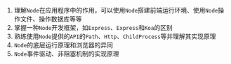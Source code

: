 1. 理解`Node`在应用程序中的作用，可以使用`Node`搭建前端运行环境、使用`Node`操作文件、操作数据库等等
2. 掌握一种`Node`开发框架，如`Express`、`Express`和`Koa`的区别
3. 熟练使用`Node`提供的`API`的`Path`、`Http`、`ChildProcess`等并理解其实现原理
4. `Node`的底层运行原理和浏览器的异同
5. `Node`事件驱动、非阻塞机制的实现原理